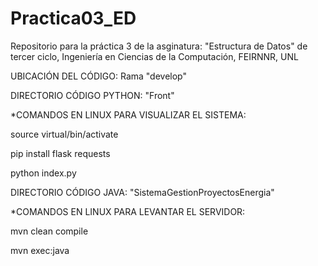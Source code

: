 # Practica03_ED
Repositorio para la práctica 3 de la asginatura: "Estructura de Datos" de tercer ciclo, Ingeniería en Ciencias de la Computación, FEIRNNR, UNL

UBICACIÓN DEL CÓDIGO:
Rama "develop"

DIRECTORIO CÓDIGO PYTHON:
"Front"

*COMANDOS EN LINUX PARA VISUALIZAR EL SISTEMA:

source virtual/bin/activate

pip install flask requests

python index.py


DIRECTORIO CÓDIGO JAVA:
"SistemaGestionProyectosEnergia"

*COMANDOS EN LINUX PARA LEVANTAR EL SERVIDOR:

mvn clean compile

mvn exec:java
